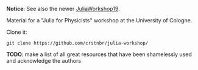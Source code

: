 **Notice**: See also the newer [JuliaWorkshop19](https://github.com/crstnbr/JuliaWorkshop19).

Material for a "Julia for Physicists" workshop at the University of Cologne.

Clone it:

`git clone https://github.com/crstnbr/julia-workshop/`

**TODO**: make a list of all great resources that have been shamelessly used and acknowledge the authors
